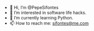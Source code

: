 - 👋 Hi, I’m @PepeSifontes
- 👀 I’m interested in software life hacks.
- 🌱 I’m currently learning Python.
- 📫 How to reach me: sifontes@me.com 

<!---
PepeSifontes/PepeSifontes is a ✨ special ✨ repository because its `README.md` (this file) appears on your GitHub profile.
You can click the Preview link to take a look at your changes.
--->
